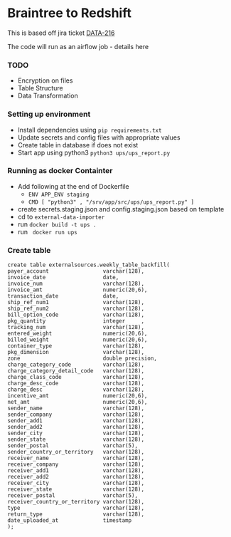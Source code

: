 # Braintree to Redshift
This is based off jira ticket [DATA-216](https://giddyinc.atlassian.net/browse/DATA-216)

The code will run as an airflow job - details here
### TODO
* Encryption on files
* Table Structure
* Data Transformation

### Setting up environment
* Install dependencies using `pip requirements.txt`
* Update secrets and config files with appropriate values
* Create table in database if does not exist
* Start app using python3 `python3 ups/ups_report.py`

### Running as docker Containter
* Add following at the end of Dockerfile
  * `ENV APP_ENV staging`
  * `CMD [ "python3" , "/srv/app/src/ups/ups_report.py" ]`
* create secrets.staging.json and config.staging.json based on template
*  cd to `external-data-importer`
* run `docker build -t ups .`
* run ` docker run ups`


### Create table
```
create table externalsources.weekly_table_backfill(
payer_account                 varchar(128),
invoice_date                  date,
invoice_num                   varchar(128),
invoice_amt                   numeric(20,6),
transaction_date              date,
ship_ref_num1                 varchar(128),
ship_ref_num2                 varchar(128),
bill_option_code              varchar(128),
pkg_quantity                  integer     ,
tracking_num                  varchar(128),
entered_weight                numeric(20,6),
billed_weight                 numeric(20,6),
container_type                varchar(128),
pkg_dimension                 varchar(128),
zone                          double precision,
charge_category_code          varchar(128),
charge_category_detail_code   varchar(128),
charge_class_code             varchar(128),
charge_desc_code              varchar(128),
charge_desc                   varchar(128),
incentive_amt                 numeric(20,6),
net_amt                       numeric(20,6),
sender_name                   varchar(128),
sender_company                varchar(128),
sender_add1                   varchar(128),
sender_add2                   varchar(128),
sender_city                   varchar(128),
sender_state                  varchar(128),
sender_postal                 varchar(5),
sender_country_or_territory   varchar(128),
receiver_name                 varchar(128),
receiver_company              varchar(128),
receiver_add1                 varchar(128),
receiver_add2                 varchar(128),
receiver_city                 varchar(128),
receiver_state                varchar(128),
receiver_postal               varchar(5),
receiver_country_or_territory varchar(128),
type                          varchar(128),
return_type                   varchar(128),
date_uploaded_at              timestamp
);
```

